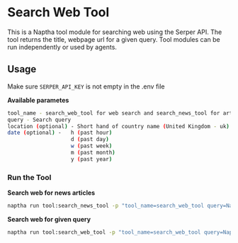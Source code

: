 # Search Web Tool
This is a Naptha tool module for searching web using the Serper API. The tool returns the title, webpage url for a given query. Tool modules can be run independently or used by agents.

## Usage

Make sure `SERPER_API_KEY` is not empty in the .env file

**Available parametes**
```bash
tool_name - search_web_tool for web search and search_news_tool for articles
query - Search query
location (optional) - Short hand of country name (United Kingdom - uk)
date (optional) -   h (past hour)
                    d (past day)
                    w (past week)
                    m (past month)
                    y (past year)
```

### Run the Tool

**Search web for news articles**
```bash
naptha run tool:search_news_tool -p "tool_name=search_web_tool query=NapthaAI"
```

**Search web for given query**
```bash
naptha run tool:search_web_tool -p "tool_name=search_web_tool query=NapthaAI"
```